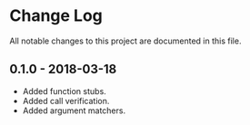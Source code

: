 # Change Log

All notable changes to this project are documented in this file.

## 0.1.0 - 2018-03-18
- Added function stubs.
- Added call verification.
- Added argument matchers. 
